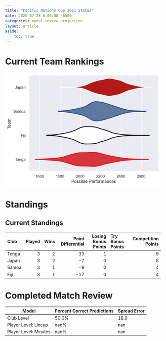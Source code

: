 ```yaml
---  
title: "Pacific Nations Cup 2011 Status"  
date: 2025-07-28 6:00:00 -0500  
categories: model review projection  
layout: article  
aside:  
    toc: true  
---
```

# Current Team Rankings


![Club Rankings](plots/rankings_Pacific_Nations_Cup_2011.png)
# Standings

## Current Standings


| Club   |   Played |   Wins |   Point Differential |   Losing Bonus Points | Try Bonus Points   |   Competition Points |
|:-------|---------:|-------:|---------------------:|----------------------:|:-------------------|---------------------:|
| Tonga  |        3 |      2 |                   33 |                     1 |                    |                    9 |
| Japan  |        3 |      2 |                   -7 |                     0 |                    |                    8 |
| Samoa  |        3 |      1 |                   -9 |                     0 |                    |                    4 |
| Fiji   |        3 |      1 |                  -17 |                     0 |                    |                    4 |



# Completed Match Review


| Model | Percent Correct Predictions | Spread Error |
| ------ | ------ | ------ |
| Club Level | 50.0% | 18.0 |
| Player Level: Lineup | nan% | nan |
| Player Level: Minutes | nan% | nan |

